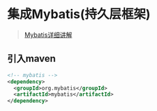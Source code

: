# 集成Mybatis(持久层框架)

> [Mybatis详细讲解](/pages/68bca9/)

## 引入maven

```xml
<!-- mybatis -->
<dependency>
  <groupId>org.mybatis</groupId>
  <artifactId>mybatis</artifactId>
</dependency>
```

